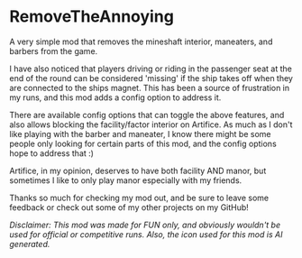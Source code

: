# RemoveTheAnnoying
A very simple mod that removes the mineshaft interior, maneaters, and barbers from the game.

I have also noticed that players driving or riding in the passenger seat at the end of the round can be considered 'missing' if the ship takes off when they are connected to the ships magnet. This has been a source of frustration in my runs, and this mod adds a config option to address it. 

There are available config options that can toggle the above features, and also allows blocking the facility/factor interior on Artifice. As much as I don't like playing with the barber and maneater, I know there might be some people only looking for certain parts of this mod, and the config options hope to address that :)

Artifice, in my opinion, deserves to have both facility AND manor, but sometimes I like to only play manor especially with my friends.

Thanks so much for checking my mod out, and be sure to leave some feedback or check out some of my other projects on my GitHub!

*Disclaimer: This mod was made for FUN only, and obviously wouldn't be used for official or competitive runs. Also, the icon used for this mod is AI generated.*